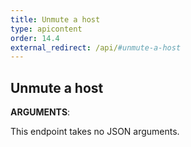 ```yaml
---
title: Unmute a host
type: apicontent
order: 14.4
external_redirect: /api/#unmute-a-host
---
```


## Unmute a host

**ARGUMENTS**:


This endpoint takes no JSON arguments.
